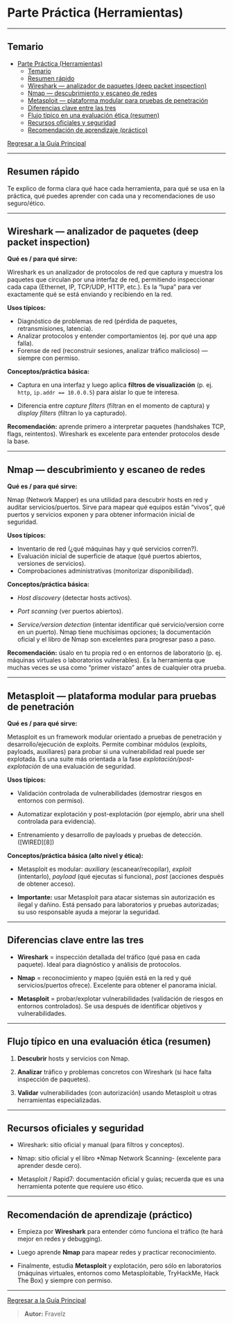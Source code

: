 # Parte Práctica (Herramientas)

---

## Temario

- [Parte Práctica (Herramientas)](#parte-práctica-herramientas)
  - [Temario](#temario)
  - [Resumen rápido](#resumen-rápido)
  - [Wireshark — analizador de paquetes (deep packet inspection)](#wireshark--analizador-de-paquetes-deep-packet-inspection)
  - [Nmap — descubrimiento y escaneo de redes](#nmap--descubrimiento-y-escaneo-de-redes)
  - [Metasploit — plataforma modular para pruebas de penetración](#metasploit--plataforma-modular-para-pruebas-de-penetración)
  - [Diferencias clave entre las tres](#diferencias-clave-entre-las-tres)
  - [Flujo típico en una evaluación ética (resumen)](#flujo-típico-en-una-evaluación-ética-resumen)
  - [Recursos oficiales y seguridad](#recursos-oficiales-y-seguridad)
  - [Recomendación de aprendizaje (práctico)](#recomendación-de-aprendizaje-práctico)

[Regresar a la Guía Principal](./../readme.md#4-redes)

---

## Resumen rápido

Te explico de forma clara qué hace cada herramienta, para qué se usa en la práctica, qué puedes aprender con cada una y recomendaciones de uso seguro/ético.

---

## Wireshark — analizador de paquetes (deep packet inspection)

**Qué es / para qué sirve:**

Wireshark es un analizador de protocolos de red que captura y muestra los paquetes que circulan por una interfaz de red, permitiendo inspeccionar cada capa (Ethernet, IP, TCP/UDP, HTTP, etc.). Es la “lupa” para ver exactamente qué se está enviando y recibiendo en la red.

**Usos típicos:**

- Diagnóstico de problemas de red (pérdida de paquetes, retransmisiones, latencia).
- Analizar protocolos y entender comportamientos (ej. por qué una app falla).
- Forense de red (reconstruir sesiones, analizar tráfico malicioso) — siempre con permiso.

**Conceptos/práctica básica:**

- Captura en una interfaz y luego aplica **filtros de visualización** (p. ej. `http`, `ip.addr == 10.0.0.5`) para aislar lo que te interesa.

- Diferencia entre *capture filters* (filtran en el momento de captura) y *display filters* (filtran lo ya capturado).

**Recomendación:** aprende primero a interpretar paquetes (handshakes TCP, flags, reintentos). Wireshark es excelente para entender protocolos desde la base.

---

## Nmap — descubrimiento y escaneo de redes

**Qué es / para qué sirve:**

Nmap (Network Mapper) es una utilidad para descubrir hosts en red y auditar servicios/puertos. Sirve para mapear qué equipos están “vivos”, qué puertos y servicios exponen y para obtener información inicial de seguridad.

**Usos típicos:**

- Inventario de red (¿qué máquinas hay y qué servicios corren?).
- Evaluación inicial de superficie de ataque (qué puertos abiertos, versiones de servicios).
- Comprobaciones administrativas (monitorizar disponibilidad).

**Conceptos/práctica básica:**

- *Host discovery* (detectar hosts activos).

- *Port scanning* (ver puertos abiertos).

- *Service/version detection* (intentar identificar qué servicio/version corre en un puerto).
  Nmap tiene muchísimas opciones; la documentación oficial y el libro de Nmap son excelentes para progresar paso a paso.

**Recomendación:** úsalo en tu propia red o en entornos de laboratorio (p. ej. máquinas virtuales o laboratorios vulnerables). Es la herramienta que muchas veces se usa como “primer vistazo” antes de cualquier otra prueba.

---

## Metasploit — plataforma modular para pruebas de penetración

**Qué es / para qué sirve:**

Metasploit es un framework modular orientado a pruebas de penetración y desarrollo/ejecución de exploits. Permite combinar módulos (exploits, payloads, auxiliares) para probar si una vulnerabilidad real puede ser explotada. Es una suite más orientada a la fase *explotación/post-explotación* de una evaluación de seguridad.

**Usos típicos:**

- Validación controlada de vulnerabilidades (demostrar riesgos en entornos con permiso).

- Automatizar explotación y post-explotación (por ejemplo, abrir una shell controlada para evidencia).

- Entrenamiento y desarrollo de payloads y pruebas de detección. ([WIRED][8])

**Conceptos/práctica básica (alto nivel y ética):**

- Metasploit es modular: *auxiliary* (escanear/recopilar), *exploit* (intentarlo), *payload* (qué ejecutas si funciona), *post* (acciones después de obtener acceso).

- **Importante:** usar Metasploit para atacar sistemas sin autorización es ilegal y dañino. Está pensado para laboratorios y pruebas autorizadas; su uso responsable ayuda a mejorar la seguridad.

---

## Diferencias clave entre las tres

- **Wireshark** = inspección detallada del tráfico (qué pasa en cada paquete). Ideal para diagnóstico y análisis de protocolos.

- **Nmap** = reconocimiento y mapeo (quién está en la red y qué servicios/puertos ofrece). Excelente para obtener el panorama inicial.

- **Metasploit** = probar/explotar vulnerabilidades (validación de riesgos en entornos controlados). Se usa después de identificar objetivos y vulnerabilidades.

---

## Flujo típico en una evaluación ética (resumen)

1. **Descubrir** hosts y servicios con Nmap.

2. **Analizar** tráfico y problemas concretos con Wireshark (si hace falta inspección de paquetes).

3. **Validar** vulnerabilidades (con autorización) usando Metasploit u otras herramientas especializadas.

---

## Recursos oficiales y seguridad

- Wireshark: sitio oficial y manual (para filtros y conceptos).

- Nmap: sitio oficial y el libro *Nmap Network Scanning- (excelente para aprender desde cero).

- Metasploit / Rapid7: documentación oficial y guías; recuerda que es una herramienta potente que requiere uso ético.

---

## Recomendación de aprendizaje (práctico)

- Empieza por **Wireshark** para entender cómo funciona el tráfico (te hará mejor en redes y debugging).

- Luego aprende **Nmap** para mapear redes y practicar reconocimiento.

- Finalmente, estudia **Metasploit** y explotación, pero sólo en laboratorios (máquinas virtuales, entornos como Metasploitable, TryHackMe, Hack The Box) y siempre con permiso.

---

[Regresar a la Guía Principal](./../readme.md#4-redes)

> **Autor:** Fravelz
